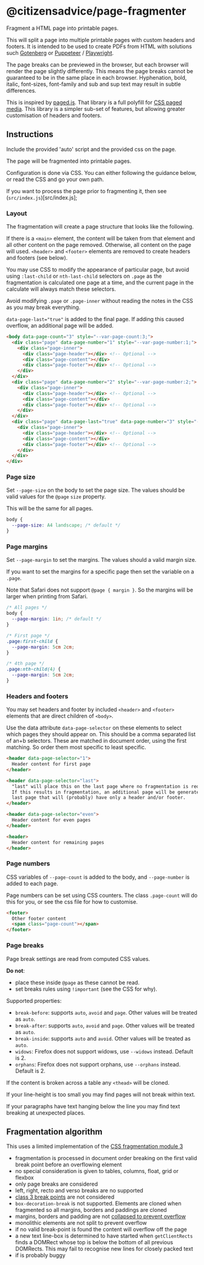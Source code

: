 # @citizensadvice/page-fragmenter

Fragment a HTML page into printable pages.

This will split a page into multiple printable pages with custom headers and footers.
It is intended to be used to create PDFs from HTML with solutions such [Gotenberg][1]
or [Puppeteer][2] / [Playwright][3].

The page breaks can be previewed in the browser, but each browser will render the page
slightly differently. This means the page breaks cannot be guaranteed to be in the same
place in each browser. Hyphenation, bold, italic, font-sizes, font-family and sub and sup text
may result in subtle differences.

This is inspired by [paged.js][4].  That library is a full polyfill for [CSS paged media][5].
This library is a simpler sub-set of features, but allowing greater customisation of headers and footers.

## Instructions

Include the provided 'auto' script and the provided css on the page.

The page will be fragmented into printable pages.

Configuration is done via CSS.  You can either following the guidance below, or read the CSS and
go your own path.

If you want to process the page prior to fragmenting it, then see (`src/index.js`)[src/index.js];

### Layout

The fragmentation will create a page structure that looks like the following.

If there is a `<main>` element, the content will be taken from that element and all other content on the page removed.
Otherwise, all content on the page will used.  `<header>` and `<footer>` elements are removed to create headers and footers
(see below).

You may use CSS to modify the appearance of particular page, but avoid using `:last-child` or `nth-last-child` selectors on `.page`
as the fragmentation is calculated one page at a time, and the current page in the calculate will always match these selectors.

Avoid modifying `.page` or `.page-inner` without reading the notes in the CSS as you may break everything.

`data-page-last="true"` is added to the final page.  If adding this caused overflow, an additional page will be added.

```html
<body data-page-count="3" style="--var-page-count:3;">
  <div class="page" data-page-number="1" style="--var-page-number:1;">
    <div class="page-inner">
      <div class="page-header"></div> <!-- Optional -->
      <div class="page-content"></div>
      <div class="page-footer"></div> <!-- Optional -->
    </div>
  </div>
  <div class="page" data-page-number="2" style="--var-page-number:2;">
    <div class="page-inner">
      <div class="page-header"></div> <!-- Optional -->
      <div class="page-content"></div>
      <div class="page-footer"></div> <!-- Optional -->
    </div>
  </div>
  <div class="page" data-page-last="true" data-page-number="3" style="--var-page-number:3;">
    <div class="page-inner">
      <div class="page-header"></div> <!-- Optional -->
      <div class="page-content"></div>
      <div class="page-footer"></div> <!-- Optional -->
    </div>
  </div>
</div>
```

### Page size

Set `--page-size` on the body to set the page size.  The values should be valid values for the `@page` `size` property.

This will be the same for all pages.

```css
body {
  --page-size: A4 landscape; /* default */
}
```

### Page margins

Set `--page-margin` to set the margins.  The values should a valid margin size.

If you want to set the margins for a specific page then set the variable on a `.page`.

Note that Safari does not support `@page { margin }`.  So the margins will be larger when printing from Safari.

```css
/* All pages */
body {
  --page-margin: 1in; /* default */
}

/* First page */
.page:first-child {
  --page-margin: 5cm 2cm;
}

/* 4th page */
.page:nth-child(4) {
  --page-margin: 5cm 2cm;
}
```

### Headers and footers

You may set headers and footer by included `<header>` and `<footer>` elements that are direct children of `<body>`.

Use the data attribute `data-page-selector` on these elements to select which pages they should appear on.  This
should be a comma separated list of an+b selectors.  These are matched in document order, using the first matching. So
order them most specific to least specific.

```html
<header data-page-selector="1">
  Header content for first page
</header>

<header data-page-selector="last">
  "last" will place this on the last page where no fragmentation is required.
  If this results in fragmentation, an additional page will be generated as the
  last page that will (probably) have only a header and/or footer.
</header>

<header data-page-selector="even">
  Header content for even pages
</header>

<header>
  Header content for remaining pages
</header>
```

### Page numbers

CSS variables of `--page-count` is added to the body, and `--page-number` is added to each page.

Page numbers can be set using CSS counters. The class `.page-count` will do this for you, or see
the css file for how to customise.

```html
<footer>
  Other footer content
  <span class="page-count"></span>
</footer>
```

### Page breaks

Page break settings are read from computed CSS values.

**Do not**:

- place these inside `@page` as these cannot be read.
- set breaks rules using `!important` (see the CSS for why).

Supported properties:

- `break-before`: supports `auto`, `avoid` and `page`. Other values will be treated as `auto`.
- `break-after`: supports `auto`, `avoid` and `page`. Other values will be treated as `auto`.
- `break-inside`: supports `auto` and `avoid`. Other values will be treated as `auto`.
- `widows`: Firefox does not support widows, use `--widows` instead. Default is 2.
- `orphans`: Firefox does not support orphans, use `--orphans` instead. Default is 2.

If the content is broken across a table any `<thead>` will be cloned.

If your line-height is too small you may find pages will not break within text.

If your paragraphs have text hanging below the line you may find text breaking at
unexpected places.

## Fragmentation algorithm

This uses a limited implementation of the [CSS fragmentation module 3][6]

- fragmentation is processed in document order breaking on the first valid break point before an overflowing element
- no special consideration is given to tables, columns, float, grid or flexbox
- only page breaks are considered
- left, right, recto and verso breaks are no supported
- [class 3 break points][7] are not considered
- `box-decoration-break` is not supported. Elements are cloned when fragmented so all margins, borders and paddings are cloned
- margins, borders and padding are not [collapsed to prevent overflow][8]
- monolithic elements are not split to prevent overflow
- if no valid break-point is found the content will overflow off the page
- a new text line-box is determined to have started when `getClientRects` finds a DOMRect whose top is below the bottom of all previous
  DOMRects. This may fail to recognise new lines for closely packed text
- if is probably buggy

[1]: https://thecodingmachine.github.io/gotenberg/
[2]: https://github.com/puppeteer/puppeteer 
[3]: https://github.com/microsoft/playwright
[4]: https://www.pagedjs.org/
[5]: https://www.w3.org/TR/css-page-3/
[6]: https://www.w3.org/TR/css-break-3/
[7]: https://www.w3.org/TR/css-break-3/#end-block
[8]: https://www.w3.org/TR/css-break-3/#unforced-breaks
